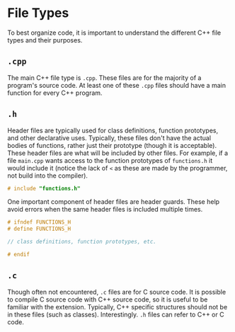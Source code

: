 # File Types

To best organize code, it is important to understand the different C++ file types and their purposes.

## `.cpp`

The main C++ file type is `.cpp`. These files are for the majority of a program's source code. At least one of these `.cpp` files should have a main function for every C++ program.

## `.h`

Header files are typically used for class definitions, function prototypes, and other declarative uses. Typically, these files don't have the actual bodies of functions, rather just their prototype (though it is acceptable). These header files are what will be included by other files. For example, if a file `main.cpp` wants access to the function prototypes of `functions.h` it would include it (notice the lack of `<` as these are made by the programmer, not build into the compiler).

```C++
# include "functions.h"
```

One important component of header files are header guards. These help avoid errors when the same header files is included multiple times.

```C++
# ifndef FUNCTIONS_H
# define FUNCTIONS_H

// class definitions, function prototypes, etc.

# endif
```

## `.c`

Though often not encountered, `.c` files are for C source code. It is possible to compile C source code with C++ source code, so it is useful to be familiar with the extension. Typically, C++ specific structures should not be in these files (such as classes). Interestingly. `.h` files can refer to C++ or C code.
